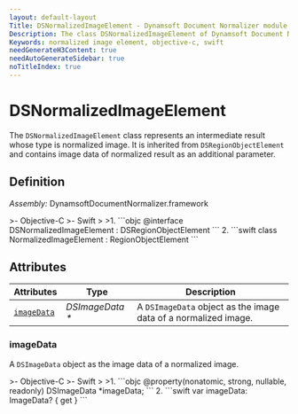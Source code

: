 ```yaml
---
layout: default-layout
Title: DSNormalizedImageElement - Dynamsoft Document Normalizer module iOS Edition API Reference
Description: The class DSNormalizedImageElement of Dynamsoft Document Normalizer module represents an intermediate result whose type is normalized image, It is inherited from DSRegionObjectElement and contains image data of normalized result as additional parameter.
Keywords: normalized image element, objective-c, swift
needGenerateH3Content: true
needAutoGenerateSidebar: true
noTitleIndex: true
---
```


# DSNormalizedImageElement

The `DSNormalizedImageElement` class represents an intermediate result whose type is normalized image. It is inherited from `DSRegionObjectElement` and contains image data of normalized result as an additional parameter.

## Definition

*Assembly:* DynamsoftDocumentNormalizer.framework

<div class="sample-code-prefix"></div>
>- Objective-C
>- Swift
>
>1. 
```objc
@interface DSNormalizedImageElement : DSRegionObjectElement
```
2. 
```swift
class NormalizedImageElement : RegionObjectElement
```

## Attributes

| Attributes | Type | Description |
| ---------- | ---- | ----------- |
| [`imageData`](#imagedata) | *DSImageData \** | A `DSImageData` object as the image data of a normalized image. |

### imageData

A `DSImageData` object as the image data of a normalized image.

<div class="sample-code-prefix"></div>
>- Objective-C
>- Swift
>
>1. 
```objc
@property(nonatomic, strong, nullable, readonly) DSImageData *imageData;
```
2. 
```swift
var imageData: ImageData? { get }
```
